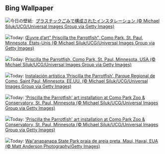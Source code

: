 ## Bing Wallpaper
![](https://www.bing.com/th?id=OHR.PlasticParrotfish_JA-JP8663724178_UHD.jpg&w=1000)今日の壁紙: &nbsp;[プラスチックごみで構成されたインスタレーション (© Michael Siluk/UCG/Universal Images Group via Getty Images)](https://www.bing.com/th?id=OHR.PlasticParrotfish_JA-JP8663724178_UHD.jpg)
<br><br/>
![](https://www.bing.com/th?id=OHR.PlasticParrotfish_FR-FR2781868476_UHD.jpg&w=1000)Today: [Œuvre d’art” Priscilla the Parrotfish", Como Park, St. Paul, Minnesota, États-Unis (© Michael Siluk/UCG/Universal Images Group via Getty Images)](https://www.bing.com/th?id=OHR.PlasticParrotfish_FR-FR2781868476_UHD.jpg)
<br><br/>
![](https://www.bing.com/th?id=OHR.PlasticParrotfish_DE-DE7832208174_UHD.jpg&w=1000)Today: [Priscilla the Parrotfish, Como Park, St. Paul, Minnesota, USA (© Michael Siluk/UCG/Universal Images Group via Getty Images)](https://www.bing.com/th?id=OHR.PlasticParrotfish_DE-DE7832208174_UHD.jpg)
<br><br/>
![](https://www.bing.com/th?id=OHR.PlasticParrotfish_ES-ES0001918918_UHD.jpg&w=1000)Today: [Instalación artística ‘Priscilla the Parrotfish’, Parque Regional de Como, Saint Paul, Minnesota, EE.UU. (© Michael Siluk/UCG/Universal Images Group via Getty Images)](https://www.bing.com/th?id=OHR.PlasticParrotfish_ES-ES0001918918_UHD.jpg)
<br><br/>
![](https://www.bing.com/th?id=OHR.PlasticParrotfish_EN-GB9687576751_UHD.jpg&w=1000)Today: ['Priscilla the Parrotfish' art installation at Como Park Zoo & Conservatory, St. Paul, Minnesota (© Michael Siluk/UCG/Universal Images Group via Getty Images)](https://www.bing.com/th?id=OHR.PlasticParrotfish_EN-GB9687576751_UHD.jpg)
<br><br/>
![](https://www.bing.com/th?id=OHR.PlasticParrotfish_EN-GB9687576751_UHD.jpg&w=1000)Today: ['Priscilla the Parrotfish' art installation at Como Park Zoo & Conservatory, St. Paul, Minnesota (© Michael Siluk/UCG/Universal Images Group via Getty Images)](https://www.bing.com/th?id=OHR.PlasticParrotfish_EN-GB9687576751_UHD.jpg)
<br><br/>
![](https://www.bing.com/th?id=OHR.MauiBeach_PT-BR5937841050_UHD.jpg&w=1000)Today: [Wai'anapanapa State Park praia de areia preta, Maui, Havaí, EUA (© Matt Anderson Photography/Getty Images)](https://www.bing.com/th?id=OHR.MauiBeach_PT-BR5937841050_UHD.jpg)
<br><br/>
